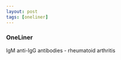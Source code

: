 ```yaml
---
layout: post
tags: [oneliner]
---
```



### OneLiner

IgM anti-IgG antibodies - rheumatoid arthritis
